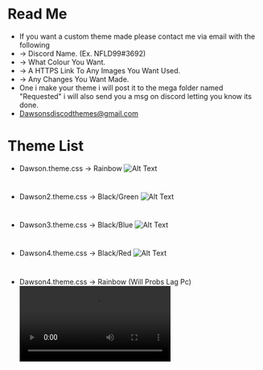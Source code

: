 # Read Me
 - If you want a custom theme made please contact me via email with the following
 - -> Discord Name. (Ex. NFLD99#3692)
 - -> What Colour You Want.
 - -> A HTTPS Link To Any Images You Want Used.
 - -> Any Changes You Want Made.
 - One i make your theme i will post it to the mega folder named "Requested" i will also send you a msg on discord letting you know its done.
 - Dawsonsdiscodthemes@gmail.com
# Theme List
 - Dawson.theme.css   ->  Rainbow
 ![Alt Text](https://i.gyazo.com/79c573494c5dbcdfe84134564a289ad2.gif)
 #
 - Dawson2.theme.css ->  Black/Green
 ![Alt Text](https://i.gyazo.com/635afa0ec55a5b052707970b0dff7263.gif)
 #
 - Dawson3.theme.css ->  Black/Blue
 ![Alt Text](https://i.gyazo.com/f4f320f6fb79c55dfec81cd5df4304e1.gif)
 #
 - Dawson4.theme.css ->  Black/Red
 ![Alt Text](https://i.gyazo.com/03f392e7ae05673a2714e29bc76018dd.gif)
 #
 - Dawson4.theme.css ->  Rainbow (Will Probs Lag Pc)
 ![Alt Text](https://zippy.gfycat.com/SparseFrighteningIaerismetalmark.webm)
 #